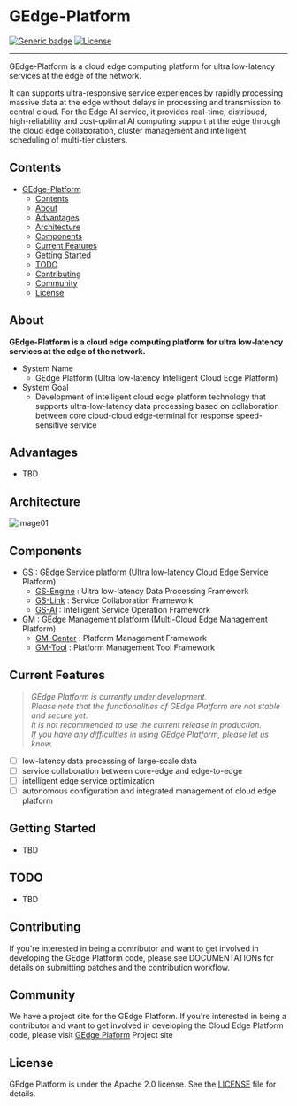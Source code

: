 # GEdge-Platform
[![Generic badge](https://img.shields.io/badge/release-3.0-green.svg)](https://github.com/gedge-platform/gedge-platform/releases/tag/4.0)
[![License](https://img.shields.io/badge/License-Apache%202.0-blue.svg)](https://opensource.org/licenses/Apache-2.0)
***
GEdge-Platform is a cloud edge computing platform for ultra low-latency services at the edge of the network.

It can supports ultra-responsive service experiences by rapidly processing massive data at the edge without delays in processing and transmission to central cloud.
For the Edge AI service, it provides real-time, distribued, high-reliability and cost-optimal AI computing support at the edge through the cloud edge collaboration, cluster management and intelligent scheduling of multi-tier clusters.

## Contents
- [GEdge-Platform](#gedge-platform)
  - [Contents](#contents)
  - [About](#about)
  - [Advantages](#advantages)
  - [Architecture](#architecture)
  - [Components](#components)
  - [Current Features](#current-features)
  - [Getting Started](#getting-started)
  - [TODO](#todo)
  - [Contributing](#contributing)
  - [Community](#community)
  - [License](#license)

## About

**GEdge-Platform is a cloud edge computing platform for ultra low-latency services at the edge of the network.**

- System Name
    - GEdge Platform (Ultra low-latency Intelligent Cloud Edge Platform)
- System Goal
    - Development of intelligent cloud edge platform technology that supports ultra-low-latency data processing based on collaboration between core cloud-cloud edge-terminal for response speed-sensitive service

## Advantages
- TBD

## Architecture
![image01](https://user-images.githubusercontent.com/29933947/209770011-9954a1f5-2834-4750-b9fa-555ed8272a4d.png)

## Components
- GS : GEdge Service platform (Ultra low-latency Cloud Edge Service Platform)
    - [GS-Engine](https://github.com/gedge-platform/gs-engine) : Ultra low-latency Data Processing Framework
    - [GS-Link](https://github.com/gedge-platform/gs-linkhq) : Service Collaboration Framework
    - [GS-AI](https://github.com/gedge-platform/gs-aiflow) : Intelligent Service Operation Framework
- GM : GEdge Management platform (Multi-Cloud Edge Management Platform)
    - [GM-Center](https://github.com/gedge-platform/gm-center) : Platform Management Framework
    - [GM-Tool](https://github.com/gedge-platform/gm-tool) : Platform Management Tool Framework

## Current Features

> *GEdge Platform is currently under development.*  
> *Please note that the functionalities of GEdge Platform are not stable and secure yet.*  
> *It is not recommended to use the current release in production.*  
> *If you have any difficulties in using GEdge Platform, please let us know.* 

- [ ] low-latency data processing of large-scale data
- [ ] service collaboration between core-edge and edge-to-edge
- [ ] intelligent edge service optimization
- [ ] autonomous configuration and integrated management of cloud edge platform

## Getting Started
- TBD

## TODO
- TBD

## Contributing
If you're interested in being a contributor and want to get involved in developing the GEdge Platform code, please see DOCUMENTATIONs for details on submitting patches and the contribution workflow.

## Community
We have a project site for the GEdge Platform. If you're interested in being a contributor and want to get involved in developing the Cloud Edge Platform code, please visit [GEdge Plaform](https://gedge-platform.github.io) Project site

## License
GEdge Platform is under the Apache 2.0 license. See the [LICENSE](./LICENSE) file for details.

